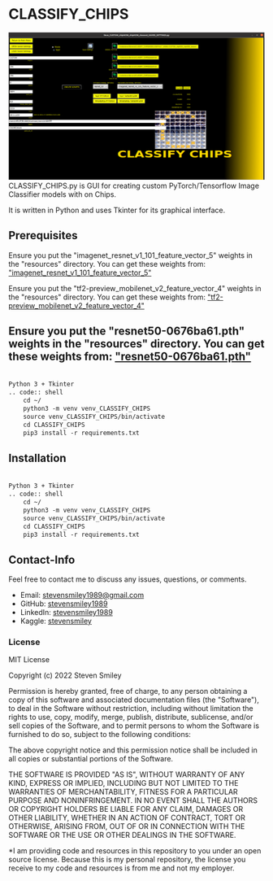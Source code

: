 # CLASSIFY_CHIPS
![CLASSIFY_CHIPS.py](https://github.com/stevensmiley1989/CLASSIFY_CHIPS/blob/main/misc/CLASSIFY_CHIPS_Screenshot.png)
CLASSIFY_CHIPS.py is GUI for creating custom PyTorch/Tensorflow Image Classifier models with on Chips.

It is written in Python and uses Tkinter for its graphical interface.

Prerequisites
------------------

Ensure you put the "imagenet_resnet_v1_101_feature_vector_5" weights in the "resources" directory.  You can get these weights from:
["imagenet_resnet_v1_101_feature_vector_5"](https://tfhub.dev/google/imagenet/resnet_v1_101/feature_vector/5?tf-hub-format=compressed)

Ensure you put the "tf2-preview_mobilenet_v2_feature_vector_4" weights in the "resources" directory.  You can get these weights from:
["tf2-preview_mobilenet_v2_feature_vector_4"](https://tfhub.dev/google/tf2-preview/mobilenet_v2/feature_vector/4?tf-hub-format=compressed)

Ensure you put the "resnet50-0676ba61.pth" weights in the "resources" directory.  You can get these weights from:
["resnet50-0676ba61.pth"](https://drive.google.com/file/d/1TN96v1yxSv3PY5CM1Q37y0mdxUTLm2gL/view?usp=sharing)
------------------
~~~~~~~

Python 3 + Tkinter
.. code:: shell
    cd ~/
    python3 -m venv venv_CLASSIFY_CHIPS
    source venv_CLASSIFY_CHIPS/bin/activate
    cd CLASSIFY_CHIPS
    pip3 install -r requirements.txt

~~~~~~~

Installation
------------------
~~~~~~~

Python 3 + Tkinter
.. code:: shell
    cd ~/
    python3 -m venv venv_CLASSIFY_CHIPS
    source venv_CLASSIFY_CHIPS/bin/activate
    cd CLASSIFY_CHIPS
    pip3 install -r requirements.txt

~~~~~~~

## Contact-Info<a class="anchor" id="4"></a>

Feel free to contact me to discuss any issues, questions, or comments.

* Email: [stevensmiley1989@gmail.com](mailto:stevensmiley1989@gmail.com)
* GitHub: [stevensmiley1989](https://github.com/stevensmiley1989)
* LinkedIn: [stevensmiley1989](https://www.linkedin.com/in/stevensmiley1989)
* Kaggle: [stevensmiley](https://www.kaggle.com/stevensmiley)

### License <a class="anchor" id="5"></a>
MIT License

Copyright (c) 2022 Steven Smiley

Permission is hereby granted, free of charge, to any person obtaining a copy
of this software and associated documentation files (the "Software"), to deal
in the Software without restriction, including without limitation the rights
to use, copy, modify, merge, publish, distribute, sublicense, and/or sell
copies of the Software, and to permit persons to whom the Software is
furnished to do so, subject to the following conditions:

The above copyright notice and this permission notice shall be included in all
copies or substantial portions of the Software.

THE SOFTWARE IS PROVIDED "AS IS", WITHOUT WARRANTY OF ANY KIND, EXPRESS OR
IMPLIED, INCLUDING BUT NOT LIMITED TO THE WARRANTIES OF MERCHANTABILITY,
FITNESS FOR A PARTICULAR PURPOSE AND NONINFRINGEMENT. IN NO EVENT SHALL THE
AUTHORS OR COPYRIGHT HOLDERS BE LIABLE FOR ANY CLAIM, DAMAGES OR OTHER
LIABILITY, WHETHER IN AN ACTION OF CONTRACT, TORT OR OTHERWISE, ARISING FROM,
OUT OF OR IN CONNECTION WITH THE SOFTWARE OR THE USE OR OTHER DEALINGS IN THE
SOFTWARE.

*I am providing code and resources in this repository to you under an open source license.  Because this is my personal repository, the license you receive to my code and resources is from me and not my employer. 

